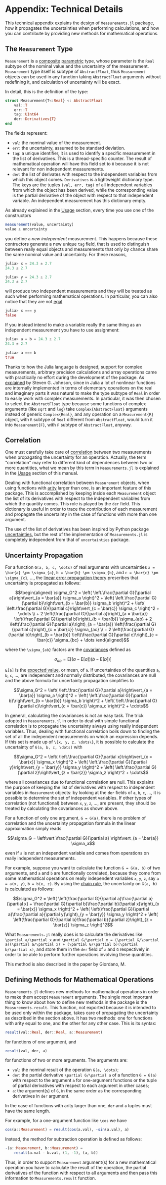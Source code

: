 Appendix: Technical Details
===========================

This technical appendix explains the design of `Measurements.jl` package, how it
propagates the uncertainties when performing calculations, and how you can
contribute by providing new methods for mathematical operations.

The `Measurement` Type
----------------------

`Measurement` is a
[composite](https://docs.julialang.org/en/v1/manual/types/#Composite-Types-1)
[parametric](https://docs.julialang.org/en/v1/manual/types/#Parametric-Types-1)
type, whose parameter is the `Real` subtype of the nominal value and
the uncertainty of the measurement. `Measurement` type itself is subtype of
`AbstractFloat`, thus `Measurement` objects can be used in any function taking
`AbstractFloat` arguments without redefining it, and calculation of uncertainty
will be exact.

In detail, this is the definition of the type:

```julia
struct Measurement{T<:Real} <: AbstractFloat
    val::T
    err::T
    tag::UInt64
    der::Derivatives{T}
end
```

The fields represent:

- `val`: the nominal value of the measurement.
- `err`: the uncertainty, assumed to be standard deviation.
- `tag`: a unique identifier, it is used to identify a specific measurement in
  the list of derivatives. This is a thread-specific counter. The result of
  mathematical operation will have this field set to `0` because it is not
  relevant for non independent measurements.
- `der`: the list of derivates with respect to the independent variables from
  which this object comes. `Derivatives` is a lightweight dictionary type. The
  keys are the tuples `(val, err, tag)` of all independent variables from which
  the object has been derived, while the corresponding value is the partial
  derivative of the object with respect to that independent variable. An
  independent measurement has this dictionary empty.

As already explained in the [Usage](@ref) section, every time you use one of the
constructors

```julia
measurement(value, uncertainty)
value ± uncertainty
```

you define a *new independent* measurement. This happens because these
contructors generate a new unique `tag` field, that is used to distinguish
between really equal objects and measurements that only by chance share the same
nominal value and uncertainty. For these reasons,

```julia
julia> x = 24.3 ± 2.7
24.3 ± 2.7

julia> y = 24.3 ± 2.7
24.3 ± 2.7
```

will produce two independent measurements and they will be treated as such when
performing mathematical operations. In particular, you can also notice that they
are not [egal](https://docs.julialang.org/en/v1/base/base/#Core.:===)

```julia
julia> x === y
false
```

If you instead intend to make a variable really the same thing as an independent
measurement you have to use assignment:

```julia
julia> a = b = 24.3 ± 2.7
24.3 ± 2.7

julia> a === b
true
```

Thanks to how the Julia language is designed, support for complex measurements,
arbitrary precision calculations and array operations came with practically no
effort during the development of the package. As
[explained](https://github.com/JuliaPhysics/Measurements.jl/issues/1#issuecomment-220727553)
by Steven G. Johnson, since in Julia a lot of nonlinear functions are internally
implemented in terms of elementary operations on the real and imaginary parts it
was natural to make the type subtype of `Real` in order to easily work with
complex measurements. In particular, it was then chosen to select the
`AbstractFloat` type because some functions of complex arguments (like `sqrt`
and `log`) take `Complex{AbstractFloat}` arguments instead of generic
`Complex{Real}`, and any operation on a `Measurement{R}` object, with `R`
subtype of `Real` different from `AbstractFloat`, would turn it into
`Measurement{F}`, with `F` subtype of `AbstractFloat`, anyway.

Correlation
-----------

One must carefully take care of
[correlation](https://en.wikipedia.org/wiki/Correlation_and_dependence) between
two measurements when propagating the uncertainty for an operation. Actually,
the term "correlation" may refer to different kind of dependences between two or
more quantities, what we mean by this term in `Measurements.jl` is explained in
the [Usage](@ref) section of this manual.

Dealing with functional correlation between `Measurement` objects, when using
functions with [arity](https://en.wikipedia.org/wiki/Arity) larger than one, is
an important feature of this package. This is accomplished by keeping inside
each `Measurement` object the list of its derivatives with respect to the
independent variables from which the quantity comes.  This role is played by the
`der` field. This dictionary is useful in order to trace the contribution of
each measurement and propagate the uncertainty in the case of functions with
more than one argument.

The use of the list of derivatives has been inspired by Python package
[uncertainties](https://pythonhosted.org/uncertainties/), but the rest of the
implementation of `Measurements.jl` is completely independent from that of
`uncertainties` package.

Uncertainty Propagation
-----------------------

For a function ``G(a, b, c, \dots)`` of real arguments with uncertainties ``a =
\bar{a} \pm \sigma_{a}``, ``b = \bar{b} \pm \sigma_{b}``, and ``c = \bar{c} \pm
\sigma_{c}``, ..., the [linear error propagation
theory](https://en.wikipedia.org/wiki/Propagation_of_uncertainty) prescribes
that uncertainty is propagated as follows:

```math
\begin{aligned}
\sigma_G^2 = \left( \left.\frac{\partial G}{\partial a}\right\vert_{a
= \bar{a}} \sigma_a \right)^2 + \left( \left.\frac{\partial
G}{\partial b}\right\vert_{b = \bar{b}} \sigma_b \right)^2 + \left(
\left.\frac{\partial G}{\partial c}\right\vert_{c = \bar{c}} \sigma_c
\right)^2 + \cdots \\
+ 2 \left(\frac{\partial G}{\partial a}\right)_{a = \bar{a}}
\left(\frac{\partial G}{\partial b}\right)_{b = \bar{b}}
\sigma_{ab} + 2 \left(\frac{\partial G}{\partial a}\right)_{a =
\bar{a}} \left(\frac{\partial G}{\partial c}\right)_{c = \bar{c}}
\sigma_{ac} \\
+ 2 \left(\frac{\partial G}{\partial b}\right)_{b = \bar{b}}
\left(\frac{\partial G}{\partial c}\right)_{c = \bar{c}} \sigma_{bc} +
\dots
\end{aligned}
```

where the ``\sigma_{ab}`` factors are the
[covariances](https://en.wikipedia.org/wiki/Covariance) defined as

```math
\sigma_{ab} = \text{E}[(a - \text{E}[a])(b - \text{E}[b])]
```

``E[a]`` is the [expected value](https://en.wikipedia.org/wiki/Expected_value),
or mean, of ``a``.  If uncertainties of the quantities ``a``, ``b``, ``c``, ...,
are independent and normally distributed, the covariances are null and the above
formula for uncertainty propagation simplifies to

```math
\sigma_G^2 = \left( \left.\frac{\partial G}{\partial a}\right\vert_{a
= \bar{a}} \sigma_a \right)^2 + \left( \left.\frac{\partial
G}{\partial b}\right\vert_{b = \bar{b}} \sigma_b \right)^2 + \left(
\left.\frac{\partial G}{\partial c}\right\vert_{c = \bar{c}} \sigma_c
\right)^2 + \cdots
```

In general, calculating the covariances is not an easy task. The trick adopted
in `Measurements.jl` in order to deal with simple functional correlation is to
propagate the uncertainty always using really independent variables. Thus,
dealing with functional correlation boils down to finding the set of all the
independent measurements on which an expression depends. If this set is made up
of ``\{x, y, z, \dots\}``, it is possible to calculate the uncertainty of ``G(a,
b, c, \dots)`` with

```math
\sigma_G^2 = \left( \left.\frac{\partial G}{\partial x}\right\vert_{x
= \bar{x}} \sigma_x \right)^2 + \left( \left.\frac{\partial
G}{\partial y}\right\vert_{y = \bar{y}} \sigma_y \right)^2 + \left(
\left.\frac{\partial G}{\partial z}\right\vert_{z = \bar{z}} \sigma_z
\right)^2 + \cdots
```

where all covariances due to functional correlation are null. This explains the
purpose of keeping the list of derivatives with respect to independent variables
in `Measurement` objects: by looking at the `der` fields of ``a``, ``b``, ``c``,
..., it is possible to determine the set of independent variables. If other
types of correlation (not functional) between ``x``, ``y``, ``z``, ..., are
present, they should be treated by calculating the covariances as shown above.

For a function of only one argument, ``G = G(a)``, there is no problem of
correlation and the uncertainty propagation formula in the linear approximation
simply reads

```math
\sigma_G = \left\vert \frac{\partial G}{\partial a} \right\vert_{a =
\bar{a}} \sigma_a
```

even if ``a`` is not an independent variable and comes from operations on really
independent measurements.

For example, suppose you want to calculate the function ``G = G(a, b)`` of two
arguments, and ``a`` and ``b`` are functionally correlated, because they come
from some mathematical operations on really independent variables ``x``, ``y``,
``z``, say ``a = a(x, y)``, ``b = b(x, z)``. By using the [chain
rule](https://en.wikipedia.org/wiki/Chain_rule), the uncertainty on ``G(a, b)``
is calculated as follows:

```math
\sigma_G^2 = \left( \left(\frac{\partial G}{\partial a}\frac{\partial
a}{\partial x} + \frac{\partial G}{\partial b}\frac{\partial
b}{\partial x}\right)_{x = \bar{x}} \sigma_x \right)^2 + \left(
\left(\frac{\partial G}{\partial a}\frac{\partial a}{\partial
y}\right)_{y = \bar{y}} \sigma_y \right)^2 + \left(
\left(\frac{\partial G}{\partial b}\frac{\partial b}{\partial
z}\right)_{z = \bar{z}} \sigma_z \right)^2
```

What `Measurements.jl` really does is to calculate the derivatives like
``\partial a/\partial x`` and ``\partial G/\partial x = (\partial G/\partial
a)(\partial a/\partial x) + (\partial G/\partial b)(\partial b/\partial x)``,
and store them in the `der` field of ``a`` and ``G`` respectively in order to be
able to perform further operations involving these quantities.

This method is also described in the paper by Giordano, M.

Defining Methods for Mathematical Operations
--------------------------------------------

`Measurements.jl` defines new methods for mathematical operations in order to
make them accept `Measurement` arguments. The single most important thing to
know about how to define new methods in the package is the
`Measurements.result`. This function, not exported because it is intended to be
used only within the package, takes care of propagating the uncertainty as
described in the section above. It has two methods: one for functions with arity
equal to one, and the other for any other case. This is its syntax:

```julia
result(val::Real, der::Real, a::Measurement)
```

for functions of one argument, and

```julia
result(val, der, a)
```

for functions of two or more arguments.  The arguments are:

- `val`: the nominal result of the operation ``G(a, \dots)``;
- `der`: the partial derivative ``\partial G/\partial a`` of a function ``G =
  G(a)`` with respect to the argument ``a`` for one-argument functions or the
  tuple of partial derivatives with respect to each argument in other cases;
- `a`: the argument(s) of ``G``, in the same order as the corresponding
  derivatives in `der` argument.

In the case of functions with arity larger than one, `der` and `a` tuples must
have the same length.

For example, for a one-argument function like ``\cos`` we have

```julia
cos(a::Measurement) = result(cos(a.val), -sin(a.val), a)
```

Instead, the method for subtraction operation is defined as follows:

```julia
-(a::Measurement, b::Measurement) =
    result(a.val - b.val, (1, -1), (a, b))
```

Thus, in order to support `Measurement` argument(s) for a new mathematical
operation you have to calculate the result of the operation, the partial
derivatives of the function with respect to all arguments and then pass this
information to `Measurements.result` function.

